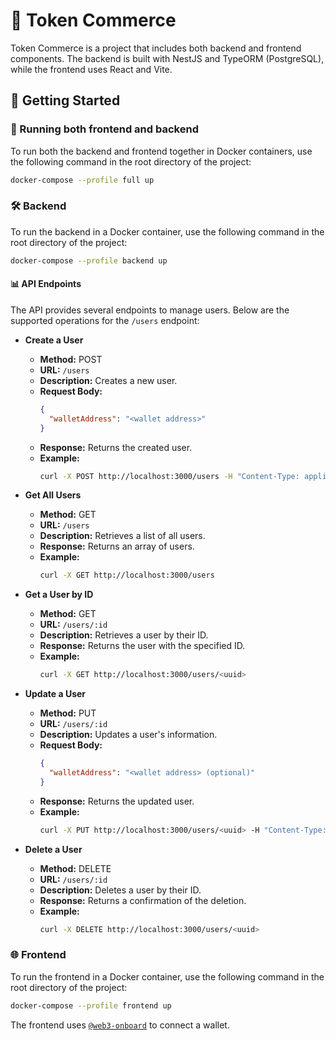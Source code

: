 
# 🏦 Token Commerce

Token Commerce is a project that includes both backend and frontend components. The backend is built with NestJS and TypeORM (PostgreSQL), while the frontend uses React and Vite.

## 🏁 Getting Started

### 🔗 Running both frontend and backend

To run both the backend and frontend together in Docker containers, use the following command in the root directory of the project:

```bash
docker-compose --profile full up
```

### 🛠️ Backend

To run the backend in a Docker container, use the following command in the root directory of the project:

```bash
docker-compose --profile backend up
```

#### 📊 API Endpoints

The API provides several endpoints to manage users. Below are the supported operations for the `/users` endpoint:

- **Create a User**
  - **Method:** POST
  - **URL:** `/users`
  - **Description:** Creates a new user.
  - **Request Body:**
    ```json
    {
      "walletAddress": "<wallet address>"
    }
    ```
  - **Response:** Returns the created user.
  - **Example:**
    ```bash
    curl -X POST http://localhost:3000/users -H "Content-Type: application/json" -d '{"walletAddress": "0x123456789abcdef"}'
    ```

- **Get All Users**
  - **Method:** GET
  - **URL:** `/users`
  - **Description:** Retrieves a list of all users.
  - **Response:** Returns an array of users.
  - **Example:**
    ```bash
    curl -X GET http://localhost:3000/users
    ```

- **Get a User by ID**
  - **Method:** GET
  - **URL:** `/users/:id`
  - **Description:** Retrieves a user by their ID.
  - **Response:** Returns the user with the specified ID.
  - **Example:**
    ```bash
    curl -X GET http://localhost:3000/users/<uuid>
    ```

- **Update a User**
  - **Method:** PUT
  - **URL:** `/users/:id`
  - **Description:** Updates a user's information.
  - **Request Body:**
    ```json
    {
      "walletAddress": "<wallet address> (optional)"
    }
    ```
  - **Response:** Returns the updated user.
  - **Example:**
    ```bash
    curl -X PUT http://localhost:3000/users/<uuid> -H "Content-Type: application/json" -d '{"walletAddress": "0xabcdef123456789"}'
    ```

- **Delete a User**
  - **Method:** DELETE
  - **URL:** `/users/:id`
  - **Description:** Deletes a user by their ID.
  - **Response:** Returns a confirmation of the deletion.
  - **Example:**
    ```bash
    curl -X DELETE http://localhost:3000/users/<uuid>
    ```

### 🌐 Frontend

To run the frontend in a Docker container, use the following command in the root directory of the project:

```bash
docker-compose --profile frontend up
```

The frontend uses [`@web3-onboard`](https://github.com/blocknative/web3-onboard) to connect a wallet.
